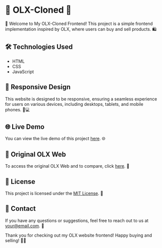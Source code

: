 # 🌟 OLX-Cloned 🌟

🚀 Welcome to My OLX-Cloned Frontend! This project is a simple frontend implementation inspired by OLX, where users can buy and sell products. 🛍️

## 🛠️ Technologies Used

- HTML
- CSS
- JavaScript

## 📱 Responsive Design

This website is designed to be responsive, ensuring a seamless experience for users on various devices, including desktops, tablets, and mobile phones. 📲💻


## 🌐 Live Demo

You can view the live demo of this project [here](). 🌐

## 🔗 Original OLX Web

To access the original OLX Web and to compare, click [here](https://olx.com). 🔗

## 📝 License

This project is licensed under the [MIT License](LICENSE). 📜

## 📧 Contact

If you have any questions or suggestions, feel free to reach out to us at [your@email.com](mailto:as053266@gmail.com). 📩

Thank you for checking out my OLX website frontend! Happy buying and selling! 🌟🛒
